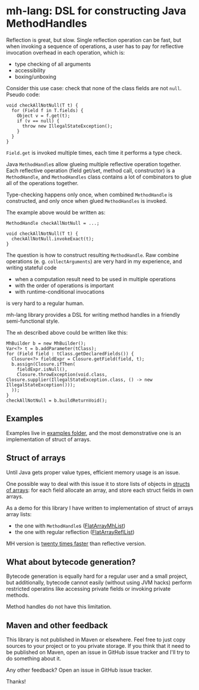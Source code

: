 # mh-lang: DSL for constructing Java MethodHandles

Reflection is great, but slow. Single reflection operation can be fast, but when invoking a sequence of operations,
a user has to pay for reflective invocation overhead in each operation, which is:
* type checking of all arguments
* accessibility
* boxing/unboxing

Consider this use case: check that none of the class fields are not `null`. Pseudo code:

```
void checkAllNotNull(T t) {
  for (Field f in T.fields) {
    Object v = f.get(t);
    if (v == null) {
      throw new IllegalStateException();
    }
  }
}
```

`Field.get` is invoked multiple times, each time it performs a type check.

Java `MethodHandle`s allow glueing multiple reflective operation together.
Each reflective operation (field get/set, method call, constructor) is a `MethodHandle`,
and `MethodHandles` class contains a lot of combinators to glue all of the operations together.

Type-checking happens only once, when combined `MethodHandle` is constructed, and only once
when glued `MethodHandles` is invoked.

The example above would be written as:

```
MethodHandle checkAllNotNull = ...;

void checkAllNotNull(T t) {
  checkAllNotNull.invokeExact(t);
}
```

The question is how to construct resulting `MethodHandle`. Raw combine operations (e. g. `collectArguments`)
are very hard in my experience, and writing stateful code

* when a computation result need to be used in multiple operations
* with the order of operations is important
* with runtime-conditional invocations

is very hard to a regular human.

mh-lang library provides a DSL for writing method handles in a friendly semi-functional style.

The `mh` described above could be written like this:

```
MhBuilder b = new MhBuilder();
Var<?> t = b.addParameter(tClass);
for (Field field : tClass.getDeclaredFields()) {
  Closure<?> fieldExpr = Closure.getField(field, t);
  b.assign(Closure.ifThen(
    fieldExpr.isNull(),
    Closure.throwException(void.class, Closure.supplier(IllegalStateException.class, () -> new IllegalStateException()));
  ));
}
checkAllNotNull = b.buildReturnVoid();
```

## Examples

Examples live in
[examples folder](https://github.com/stepancheg/mh-lang/tree/master/src/main/java/com/github/stepancheg/mhlang/examples),
and the most demonstrative one is an implementation of struct of arrays.

## Struct of arrays

Until Java gets proper value types, efficient memory usage is an issue.

One possible way to deal with this issue it to store lists of objects in
[structs of arrays](https://en.wikipedia.org/wiki/AoS_and_SoA):
for each field allocate an array, and store each struct fields in own arrays.

As a demo for this library I have written to implementation of struct of arrays array lists:
* the one with `MethodHandle`s ([FlatArrayMhList](https://github.com/stepancheg/mh-lang/blob/master/src/main/java/com/github/stepancheg/mhlang/examples/FlatArrayMhList.java))
* the one with regular reflection ([FlatArrayReflList](https://github.com/stepancheg/mh-lang/blob/master/src/main/java/com/github/stepancheg/mhlang/examples/FlatArrayReflList.java))

MH version is
[twenty times faster](https://github.com/stepancheg/mh-lang/blob/master/src/test/java/com/github/stepancheg/mhlang/examples/FlatArrayListBenchmark.java)
than reflective version.

## What about bytecode generation?

Bytecode generation is equally hard for a regular user and a small project, but additionally, bytecode cannot easily
(without using JVM hacks) perform restricted operatins like accessing private fields or invoking private methods.

Method handles do not have this limitation.

## Maven and other feedback

This library is not published in Maven or elsewhere.
Feel free to just copy sources to your project or to you private storage.
If you think that it need to be published on Maven,
open an issue in GitHub issue tracker and I'll try to do something about it.

Any other feedback? Open an issue in GitHub issue tracker.

Thanks!
